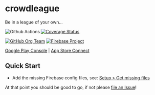 # crowdleague

Be in a league of your own...

![Github Actions](https://github.com/crowdleague/crowdleague/workflows/tests/badge.svg)
[![Coverage Status](https://coveralls.io/repos/github/enspyrco/crowdleague/badge.svg?branch=dev)](https://coveralls.io/github/enspyrco/crowdleague?branch=dev)

[![GitHub Org Team](https://img.shields.io/badge/github%20-%23121011.svg?&style=for-the-badge&logo=github&logoColor=white)](https://github.com/orgs/crowdleague/teams/crowdleague)
[![Firebase Project](https://img.shields.io/badge/firebase%20-%23039BE5.svg?&style=for-the-badge&logo=firebase)](https://console.firebase.google.com/u/0/project/crowdleague1/overview)

[Google Play Console](https://play.google.com/console/developers/6095168526928626772/app/4973683335528364155/app-dashboard) | [App Store Connect](https://appstoreconnect.apple.com/WebObjects/iTunesConnect.woa/ra/ng/app/1506440961)

## Quick Start

- Add the missing Firebase config files, see: [Setup > Get missing files](https://github.com/crowdleague/crowdleague/wiki/Setup#get-missing-files)

At that point you should be good to go, if not please [file an Issue](https://github.com/crowdleague/crowdleague/issues/new/choose)!
